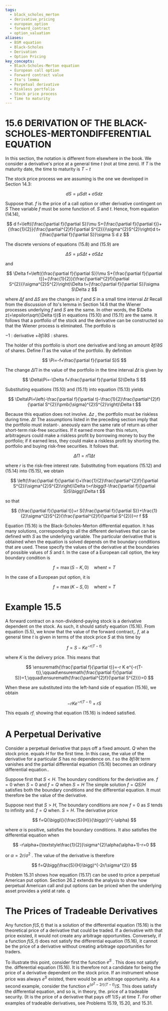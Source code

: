 ```yaml
---
tags:
  - black_scholes_merton
  - derivative_pricing
  - european_option
  - forward_contract
  - option_valuation
aliases:
  - BSM equation
  - Black-Scholes
  - Derivation
  - Option Pricing
key_concepts:
  - Black-Scholes-Merton equation
  - European call option
  - Forward contract value
  - Ito's lemma
  - Perpetual derivative
  - Riskless portfolio
  - Stock price process
  - Time to maturity
---
```


# 15.6 DERIVATION OF THE BLACK-SCHOLES-MERTONDIFFERENTIAL EQUATION  

In this section, the notation is different from elsewhere in the book. We consider a derivative's price at a general time $t$ (not at time zero). If $T$ is the maturity date, the time to maturity is $T-t$  

The stock price process we are assuming is the one we developed in Section 14.3:  

$$
d S=\mu S d t+\sigma S d z
$$  

Suppose that. $f$ is the price of a call option or other derivative contingent on $S$ Thee variable $f$ must be some function of. $S$ and $t.$ Hence, from equation (14.14),  

$$
d f=\left({\frac{\partial f}{\partial S}}\mu S+{\frac{\partial f}{\partial t}}+{\frac{1}{2}}{\frac{\partial^{2}f}{\partial S^{2}}}\sigma^{2}S^{2}\right)d t+{\frac{\partial f}{\partial S}}\sigma S d z
$$  

The discrete versions of equations (15.8) and (15.9) are  

$$
\Delta S=\mu S\Delta t+\sigma S\Delta z
$$  

and  

$$
\Delta f=\left({\frac{\partial f}{\partial S}}\mu S+{\frac{\partial f}{\partial t}}+{\frac{1}{2}}{\frac{\partial^{2}f}{\partial S^{2}}}\sigma^{2}S^{2}\right)\Delta t+{\frac{\partial f}{\partial S}}\sigma S\Delta z
$$  

where $\Delta f$ and $\Delta S$ are the changes in $f$ and $S$ in a small time interval $\Delta t$ Recall from the discussion of Ito's lemma in Section 14.6 that the Wiener processes underlying $f$ and $S$ are the same. In other words, the $\Delta z(=\epsilon\sqrt{\Delta t})$ in equations (15.10) and (15.11) are the same. It follows that a portfolio of the stock and the derivative can be constructed so that the Wiener process is eliminated. The portfolio is  

$-1$ : derivative $+\partial f/\partial S$ : shares.  

The holder of this portfolio is short one derivative and long an amount $\partial f/\partial S$ of shares. Define $\Pi$ as the value of the portfolio. By definition  

$$
\Pi=-f+\frac{\partial f}{\partial S}S
$$  

The change $\Delta\Pi$ in the value of the portfolio in the time interval $\Delta t$ is given by  

$$
\Delta\Pi=-\Delta f+\frac{\partial f}{\partial S}\Delta S
$$  

Substituting equations (15.10) and (15.11) into equation (15.13) yields  

$$
\Delta\Pi=\left(-\frac{\partial f}{\partial t}-\frac{1}{2}\frac{\partial^{2}f}{\partial S^{2}}\pmb{\sigma}^{2}S^{2}\right)\Delta t
$$  

Because this equation does not involve. $\Delta z$ , the portfolio must be riskless during time. $\Delta t$ The assumptions listed in the preceding section imply that the portfolio must instant-. aneously earn the same rate of return as other short-term risk-free securities. If it earned more than this return, arbitrageurs could make a riskless profit by borrowing money to buy the portfolio; if it earned less, they could make a riskless profit by shorting the. portfolio and buying risk-free securities. It follows that.  

$$
\Delta\Pi=r\Pi\Delta t
$$  

where $r$ is the risk-free interest rate. Substituting from equations (15.12) and (15.14) into (15.15), we obtain  

$$
\left(\frac{\partial f}{\partial t}+\frac{1}{2}\frac{\partial^{2}f}{\partial S^{2}}\sigma^{2}S^{2}\right)\Delta t=r\bigg(f-\frac{\partial f}{\partial S}S\bigg)\Delta t
$$  

so that  

$$
{\frac{\partial f}{\partial t}}+r S{\frac{\partial f}{\partial S}}+\frac{1}{2}\sigma^{2}S^{2}{\frac{\partial^{2}f}{\partial S^{2}}}=r f
$$  

Equation (15.16) is the Black-Scholes-Merton differential equation. It has many solutions, corresponding to all the different derivatives that can be defined with $S$ as the underlying variable. The particular derivative that is obtained when the equation is solved depends on the boundary conditions that are used. These specify the values of the derivative at the boundaries of possible values of $S$ and $t.$ In the case of a European call option, the key boundary condition is  

$$
f=\operatorname*{max}(S-K,0)\quad\mathrm{when}t=T
$$  

In the case of a European put option, it is  

$$
f=\operatorname*{max}(K-S,0)\quad\mathrm{when}t=T
$$  

# Example 15.5  

A forward contract on a non-dividend-paying stock is a derivative dependent on the stock. As such, it should satisfy equation (15.16). From equation (5.5), we know that the value of the forward contract,. $f,$ at a general time $t$ is given in terms of the stock price $S$ at this time by  

$$
f=S-K e^{-r(T-t)}
$$  

where $K$ is the delivery price. This means that  

$$
\ensuremath{\frac{\partial f}{\partial t}}=-r K e^{-r(T-t)},\qquad\ensuremath{\frac{\partial f}{\partial S}}=1,\qquad\ensuremath{\frac{\partial^{2}f}{\partial S^{2}}}=0
$$  

When these are substituted into the left-hand side of equation (15.16), we obtain  

$$
-r K e^{-r(T-t)}+r S
$$  

This equals $r f_{:}$ showing that equation (15.16) is indeed satisfied.  

# A Perpetual Derivative  

Consider a perpetual derivative that pays off a fixed amount. $Q$ when the stock price. equals $H$ for the first time. In this case, the value of the derivative for a particular $S$ has no dependence on. $t$ so the $\partial f/\partial t$ term vanishes and the partial differential equation (15.16) becomes an ordinary differential equation..  

Suppose first that $S<H.$ The boundary conditions for the derivative are. $f=0$ when $S=0$ and $f=Q$ when $S=H$ The simple solution $f=Q S/H$ satisfies both the boundary conditions and the differential equation. It must therefore be the value of the derivative.  

Suppose next that $S>H,$ The boundary conditions are now $f=0$ as $S$ tends to infinity and. $f=Q$ when. $S=H.$ The derivative price  

$$
f=Q{\biggl(}{\frac{S}{H}}{\biggr)}^{-\alpha}
$$  

where $\alpha$ is positive, satisfies the boundary conditions. It also satisfies the differential equation when  

$$
-r\alpha+{\textstyle\frac{1}{2}}\sigma^{2}\alpha(\alpha+1)-r=0
$$  

or $\alpha=2r/\sigma^{2}$ . The value of the derivative is therefore  

$$
f=Q\bigg(\frac{S}{H}\bigg)^{-2r/\sigma^{2}}
$$  

Problem 15.31 shows how equation (15.17) can be used to price a perpetual American put option. Section 26.2 extends the analysis to show how perpetual American call and put options can be priced when the underlying asset provides a yield at rate. $q$  

# The Prices of Tradeable Derivatives  

Any function $f(S,t)$ that is a solution of the differential equation (15.16) is the theoretical price of a derivative that could be traded. If a derivative with that price existed, it would not create any arbitrage opportunities. Conversely, if a function $f(S,t)$ does not satisfy the differential equation (15.16), it cannot be the price of a derivative without creating arbitrage opportunities for traders.  

To illustrate this point, consider first the function $e^{S}$ . This does not satisfy the. differential equation (15.16). It is therefore not a candidate for being the price of a derivative dependent on the stock price. If an instrument whose price was always $e^{S}$ existed, there would be an arbitrage opportunity. As a second example, consider the function $e^{(\sigma^{2}-2r)(T-t)}/S.$ This does satisfy the differential equation, and so is, in theory, the. price of a tradeable security. (It is the price of a derivative that pays off $1/S_{T}$ at time $T.$ For other examples of tradeable derivatives, see Problems 15.19, 15.20, and 15.31.  

